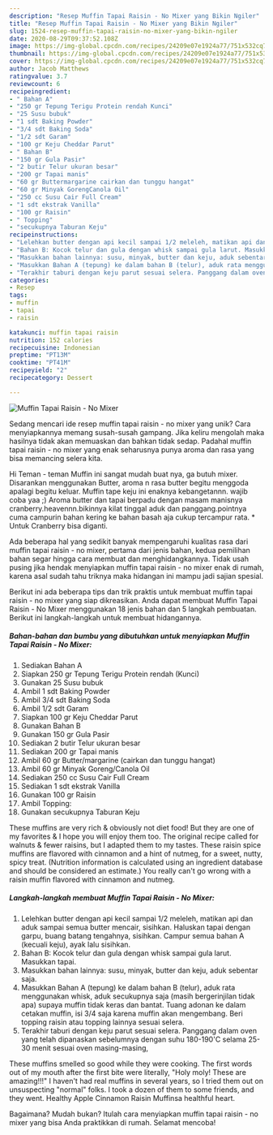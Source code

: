 ```yaml
---
description: "Resep Muffin Tapai Raisin - No Mixer yang Bikin Ngiler"
title: "Resep Muffin Tapai Raisin - No Mixer yang Bikin Ngiler"
slug: 1524-resep-muffin-tapai-raisin-no-mixer-yang-bikin-ngiler
date: 2020-08-29T09:37:52.108Z
image: https://img-global.cpcdn.com/recipes/24209e07e1924a77/751x532cq70/muffin-tapai-raisin-no-mixer-foto-resep-utama.jpg
thumbnail: https://img-global.cpcdn.com/recipes/24209e07e1924a77/751x532cq70/muffin-tapai-raisin-no-mixer-foto-resep-utama.jpg
cover: https://img-global.cpcdn.com/recipes/24209e07e1924a77/751x532cq70/muffin-tapai-raisin-no-mixer-foto-resep-utama.jpg
author: Jacob Matthews
ratingvalue: 3.7
reviewcount: 6
recipeingredient:
- " Bahan A"
- "250 gr Tepung Terigu Protein rendah Kunci"
- "25 Susu bubuk"
- "1 sdt Baking Powder"
- "3/4 sdt Baking Soda"
- "1/2 sdt Garam"
- "100 gr Keju Cheddar Parut"
- " Bahan B"
- "150 gr Gula Pasir"
- "2 butir Telur ukuran besar"
- "200 gr Tapai manis"
- "60 gr Buttermargarine cairkan dan tunggu hangat"
- "60 gr Minyak GorengCanola Oil"
- "250 cc Susu Cair Full Cream"
- "1 sdt ekstrak Vanilla"
- "100 gr Raisin"
- " Topping"
- "secukupnya Taburan Keju"
recipeinstructions:
- "Lelehkan butter dengan api kecil sampai 1/2 meleleh, matikan api dan aduk sampai semua butter mencair, sisihkan. Haluskan tapai dengan garpu, buang batang tengahnya, sisihkan. Campur semua bahan A (kecuali keju), ayak lalu sisihkan."
- "Bahan B: Kocok telur dan gula dengan whisk sampai gula larut. Masukkan tapai."
- "Masukkan bahan lainnya: susu, minyak, butter dan keju, aduk sebentar saja."
- "Masukkan Bahan A (tepung) ke dalam bahan B (telur), aduk rata menggunakan whisk, aduk secukupnya saja (masih bergerinjilan tidak apa) supaya muffin tidak keras dan bantat. Tuang adonan ke dalam cetakan muffin, isi 3/4 saja karena muffin akan mengembang. Beri topping raisin atau topping lainnya sesuai selera."
- "Terakhir taburi dengan keju parut sesuai selera. Panggang dalam oven yang telah dipanaskan sebelumnya dengan suhu 180-190&#39;C selama 25-30 menit sesuai oven masing-masing,"
categories:
- Resep
tags:
- muffin
- tapai
- raisin

katakunci: muffin tapai raisin 
nutrition: 152 calories
recipecuisine: Indonesian
preptime: "PT13M"
cooktime: "PT41M"
recipeyield: "2"
recipecategory: Dessert

---
```



![Muffin Tapai Raisin - No Mixer](https://img-global.cpcdn.com/recipes/24209e07e1924a77/751x532cq70/muffin-tapai-raisin-no-mixer-foto-resep-utama.jpg)

Sedang mencari ide resep muffin tapai raisin - no mixer yang unik? Cara menyiapkannya memang susah-susah gampang. Jika keliru mengolah maka hasilnya tidak akan memuaskan dan bahkan tidak sedap. Padahal muffin tapai raisin - no mixer yang enak seharusnya punya aroma dan rasa yang bisa memancing selera kita.

Hi Teman - teman Muffin ini sangat mudah buat nya, ga butuh mixer. Disarankan menggunakan Butter, aroma n rasa butter begitu menggoda apalagi begitu keluar. Muffin tape keju ini enaknya kebangetannn. wajib coba yaa ;) Aroma butter dan tapai berpadu dengan masam manisnya cranberry.heavennn.bikinnya kilat tinggal aduk dan panggang.pointnya cuma campurin bahan kering ke bahan basah aja cukup tercampur rata. * Untuk Cranberry bisa diganti.

Ada beberapa hal yang sedikit banyak mempengaruhi kualitas rasa dari muffin tapai raisin - no mixer, pertama dari jenis bahan, kedua pemilihan bahan segar hingga cara membuat dan menghidangkannya. Tidak usah pusing jika hendak menyiapkan muffin tapai raisin - no mixer enak di rumah, karena asal sudah tahu triknya maka hidangan ini mampu jadi sajian spesial.


Berikut ini ada beberapa tips dan trik praktis untuk membuat muffin tapai raisin - no mixer yang siap dikreasikan. Anda dapat membuat Muffin Tapai Raisin - No Mixer menggunakan 18 jenis bahan dan 5 langkah pembuatan. Berikut ini langkah-langkah untuk membuat hidangannya.

<!--inarticleads1-->

##### Bahan-bahan dan bumbu yang dibutuhkan untuk menyiapkan Muffin Tapai Raisin - No Mixer:

1. Sediakan  Bahan A
1. Siapkan 250 gr Tepung Terigu Protein rendah (Kunci)
1. Gunakan 25 Susu bubuk
1. Ambil 1 sdt Baking Powder
1. Ambil 3/4 sdt Baking Soda
1. Ambil 1/2 sdt Garam
1. Siapkan 100 gr Keju Cheddar Parut
1. Gunakan  Bahan B
1. Gunakan 150 gr Gula Pasir
1. Sediakan 2 butir Telur ukuran besar
1. Sediakan 200 gr Tapai manis
1. Ambil 60 gr Butter/margarine (cairkan dan tunggu hangat)
1. Ambil 60 gr Minyak Goreng/Canola Oil
1. Sediakan 250 cc Susu Cair Full Cream
1. Sediakan 1 sdt ekstrak Vanilla
1. Gunakan 100 gr Raisin
1. Ambil  Topping:
1. Gunakan secukupnya Taburan Keju


These muffins are very rich &amp; obviously not diet food! But they are one of my favorites &amp; I hope you will enjoy them too. The original recipe called for walnuts &amp; fewer raisins, but I adapted them to my tastes. These raisin spice muffins are flavored with cinnamon and a hint of nutmeg, for a sweet, nutty, spicy treat. (Nutrition information is calculated using an ingredient database and should be considered an estimate.) You really can&#39;t go wrong with a raisin muffin flavored with cinnamon and nutmeg. 

<!--inarticleads2-->

##### Langkah-langkah membuat Muffin Tapai Raisin - No Mixer:

1. Lelehkan butter dengan api kecil sampai 1/2 meleleh, matikan api dan aduk sampai semua butter mencair, sisihkan. Haluskan tapai dengan garpu, buang batang tengahnya, sisihkan. Campur semua bahan A (kecuali keju), ayak lalu sisihkan.
1. Bahan B: Kocok telur dan gula dengan whisk sampai gula larut. Masukkan tapai.
1. Masukkan bahan lainnya: susu, minyak, butter dan keju, aduk sebentar saja.
1. Masukkan Bahan A (tepung) ke dalam bahan B (telur), aduk rata menggunakan whisk, aduk secukupnya saja (masih bergerinjilan tidak apa) supaya muffin tidak keras dan bantat. Tuang adonan ke dalam cetakan muffin, isi 3/4 saja karena muffin akan mengembang. Beri topping raisin atau topping lainnya sesuai selera.
1. Terakhir taburi dengan keju parut sesuai selera. Panggang dalam oven yang telah dipanaskan sebelumnya dengan suhu 180-190&#39;C selama 25-30 menit sesuai oven masing-masing,


These muffins smelled so good while they were cooking. The first words out of my mouth after the first bite were literally, &#34;Holy moly! These are amazing!!!&#34; I haven&#39;t had real muffins in several years, so I tried them out on unsuspecting &#34;normal&#34; folks. I took a dozen of them to some friends, and they went. Healthy Apple Cinnamon Raisin Muffinsa healthful heart. 

Bagaimana? Mudah bukan? Itulah cara menyiapkan muffin tapai raisin - no mixer yang bisa Anda praktikkan di rumah. Selamat mencoba!
